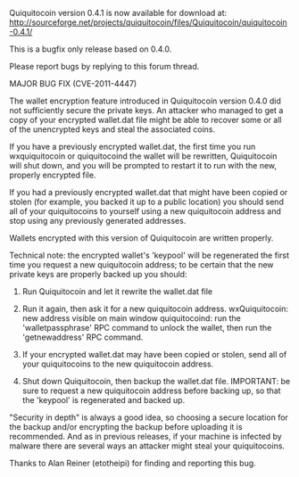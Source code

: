 Quiquitocoin version 0.4.1 is now available for download at:
http://sourceforge.net/projects/quiquitocoin/files/Quiquitocoin/quiquitocoin-0.4.1/

This is a bugfix only release based on 0.4.0.

Please report bugs by replying to this forum thread.

MAJOR BUG FIX  (CVE-2011-4447)

The wallet encryption feature introduced in Quiquitocoin version 0.4.0 did not sufficiently secure the private keys. An attacker who
managed to get a copy of your encrypted wallet.dat file might be able to recover some or all of the unencrypted keys and steal the
associated coins.

If you have a previously encrypted wallet.dat, the first time you run wxquiquitocoin or quiquitocoind the wallet will be rewritten, Quiquitocoin will
shut down, and you will be prompted to restart it to run with the new, properly encrypted file.

If you had a previously encrypted wallet.dat that might have been copied or stolen (for example, you backed it up to a public
location) you should send all of your quiquitocoins to yourself using a new quiquitocoin address and stop using any previously generated addresses.

Wallets encrypted with this version of Quiquitocoin are written properly.

Technical note: the encrypted wallet's 'keypool' will be regenerated the first time you request a new quiquitocoin address; to be certain that the
new private keys are properly backed up you should:

1. Run Quiquitocoin and let it rewrite the wallet.dat file

2. Run it again, then ask it for a new quiquitocoin address.
wxQuiquitocoin: new address visible on main window
quiquitocoind: run the 'walletpassphrase' RPC command to unlock the wallet,  then run the 'getnewaddress' RPC command.

3. If your encrypted wallet.dat may have been copied or stolen, send all of your quiquitocoins to the new quiquitocoin address.

4. Shut down Quiquitocoin, then backup the wallet.dat file.
IMPORTANT: be sure to request a new quiquitocoin address before backing up, so that the 'keypool' is regenerated and backed up.

"Security in depth" is always a good idea, so choosing a secure location for the backup and/or encrypting the backup before uploading it is recommended. And as in previous releases, if your machine is infected by malware there are several ways an attacker might steal your quiquitocoins.

Thanks to Alan Reiner (etotheipi) for finding and reporting this bug.

